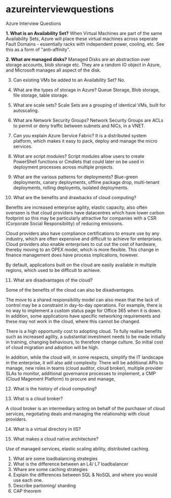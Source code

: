 # azureinterviewquestions
Azure Interview Questions


**1. What is an Availability Set?**
When Virtual Machines are part of the same Availability Sets, Azure will place these virtual machines across seperate Fault Domains - essentially racks with independent power, cooling, etc. See this as a form of "anti-affinity".

**2. What are managed disks?**
Managed Disks are an abstraction over storage accounts, blob storage etc. They are a random IO object in Azure, and Microsoft manages all aspect of the disk.

3. Can existing VMs be added to an Availability Set?
No.

4. What are the types of storage in Azure?
Queue Storage, Blob storage, file storage, table storage.

5. What are scale sets?
Scale Sets are a grouping of identical VMs, built for autoscaling.

6. What are Network Security Groups?
Network Security Groups are ACLs to permit or deny traffic between subnets and NICs, in a VNET. 

7. Can you explain Azure Service Fabric?
It is a distributed system platform, which makes it easy to pack, deploy and manage the micro services.

8. What are script modules?
Script modules allow users to create PowerShell functions or Cmdlets that could later on be used in deployment processes across multiple projects.

9. What are the various patterns for deployments?
Blue-green deployments, canary deployments, offline package drop, multi-tenant deployments, rolling deployents, isolated deployments.

10. What are the benefits and drawbacks of cloud computing?

Benefits are increased enterprise agility, elastic capacity, also often overseen is that cloud providers have datacentres which have lower carbon footprint so this may be particularly attractive for companies with a CSR (Corporate Social Responsibility) of reducing emissions. 

Cloud providers also have compliance certifications to ensure use by any industry, which are often expensive and difficult to achieve for enterprises. Cloud providers also enable enterprises to cut out the cost of hardware, thereby moving to an OPEX model, which is more flexible. This change in finance management does have process implications, however.

By default, applications built on the cloud are easily available in multiple regions, which used to be difficult to achieve.

11. What are disadvantages of the cloud?

Some of the  benefits of the cloud can also be disadvantages.

The move to a shared responsibility model can also mean that the lack of control may be a constraint in day-to-day operations. For example, there is no way to implement a custom status page for Office 365 when it is down. In addition, some applications have specific networking requirements and these may not work in the cloud, where this cannot be changed.

There is a high opportunity cost to adopting cloud. To fully realise benefits such as increased agility, a substantial investment needs to be made initially in training, changing behaviours, to therefore change culture. So initial cost of cloud migration and adoption will be high.

In addition, while the cloud will, in some respects, simplify the IT landscape in the enterprise, it will also add complexity. There will be additional APIs to manage, new roles in teams (cloud auditor, cloud broker), multiple provider SLAs to monitor, additional governance processes to implement, a CMP (Cloud Magement Platform) to procure and manage, 

12. What is the history of cloud computing?

13. What is a cloud broker?

A cloud broker is an intermediary acting on behalf of the purchaser of cloud services, negotiating deals and managing the relationship with cloud providers.

14. What is a virtual directory in IIS?

15. What makes a cloud native architecture?

Use of managed services, elastic scaling ability, distributed caching.

1.  What are some loadbalancing strategies
2.  What is the difference between an L4/ L7 loadbalancer
3.  Whare are some caching strategies
4.  Explain the differences between SQL & NoSQL and where you would use each one.
5.  Describe partioning/ sharding
6.  CAP theorem
<!--stackedit_data:
eyJoaXN0b3J5IjpbNDU0MzgxMTg4LC0yMTI1MzA2NjU3XX0=
-->